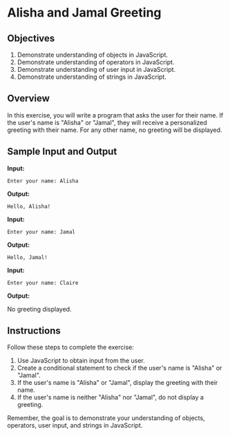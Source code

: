 # Alisha and Jamal Greeting

## Objectives

1. Demonstrate understanding of objects in JavaScript.
2. Demonstrate understanding of operators in JavaScript.
3. Demonstrate understanding of user input in JavaScript.
4. Demonstrate understanding of strings in JavaScript.

## Overview

In this exercise, you will write a program that asks the user for their name. If the user's name is "Alisha" or "Jamal", they will receive a personalized greeting with their name. For any other name, no greeting will be displayed.

## Sample Input and Output

**Input:**

```
Enter your name: Alisha
```

**Output:**

```
Hello, Alisha!
```

**Input:**

```
Enter your name: Jamal
```

**Output:**

```
Hello, Jamal!
```

**Input:**

```
Enter your name: Claire
```

**Output:**

No greeting displayed.

## Instructions

Follow these steps to complete the exercise:

1. Use JavaScript to obtain input from the user.
2. Create a conditional statement to check if the user's name is "Alisha" or "Jamal".
3. If the user's name is "Alisha" or "Jamal", display the greeting with their name.
4. If the user's name is neither "Alisha" nor "Jamal", do not display a greeting.

Remember, the goal is to demonstrate your understanding of objects, operators, user input, and strings in JavaScript.